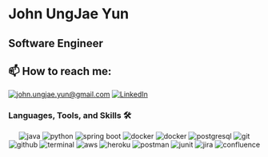 <h1> John UngJae Yun </h1>


<h2> Software Engineer </h2>


<h2>📫 How to reach me:</h2>

<a href="mailto:john.ungjae.yun@gmail.com">![john.ungjae.yun@gmail.com](https://img.shields.io/badge/Gmail-D14836?style=for-the-badge&logo=gmail&logoColor=white)</a> <a href="https://www.linkedin.com/in/ungjae/">![LinkedIn](https://img.shields.io/badge/LinkedIn-0077B5?style=for-the-badge&logo=linkedin&logoColor=white)</a>

### Languages, Tools, and Skills 🛠
<div align="center">
<img src="https://img.shields.io/badge/Java-EA2D2D?style=for-the-badge&logo=java&logoColor=black" alt="java" />
<img src="https://img.shields.io/badge/Python-3776AB?style=for-the-badge&logo=python&logoColor=white" alt="python" />
<img src="https://img.shields.io/badge/Spring Boot-6DB33F?style=for-the-badge&logo=SpringBoot&logoColor=white" alt="spring boot" />
<img src="https://img.shields.io/badge/Docker-2496ED?style=for-the-badge&logo=Docker&logoColor=white" alt="docker" />
<img src="https://img.shields.io/badge/Docker-2496ED?style=for-the-badge&logo=Docker&logoColor=white" alt="docker" />


<img src="https://img.shields.io/badge/postgresql-336791?style=for-the-badge&logo=postgresql&logoColor=white" alt="postgresql" />

<img src="https://img.shields.io/badge/Git-F05032?style=for-the-badge&logo=git&logoColor=white" alt="git" />
<img src="https://img.shields.io/badge/GitHub-100000?style=for-the-badge&logo=github&logoColor=white" alt="github" />
<img src="https://img.shields.io/badge/terminal%20commands-black?style=for-the-badge&logo=windows%20terminal&logoColor=white" alt="terminal" />
<img src="https://img.shields.io/badge/aws-232F3E?style=for-the-badge&logo=amazonaws&logoColor=white" alt="aws" />
<img src="https://img.shields.io/badge/Heroku-430098?style=for-the-badge&logo=heroku&logoColor=white" alt="heroku" />
<img src="https://img.shields.io/badge/postman-FF6C37?style=for-the-badge&logo=postman&logoColor=white" alt="postman" />
<img src="https://img.shields.io/badge/JUnit5-25A162?style=for-the-badge&logo=JUnit5&logoColor=white" alt="junit" />
<img src="https://img.shields.io/badge/jira-0052CC?style=for-the-badge&logo=jira&logoColor=white" alt="jira" />
<img src="https://img.shields.io/badge/confluence-172B4D?style=for-the-badge&logo=confluence&logoColor=white" alt="confluence" />

</div>
<!--
**ungjae/ungjae** is a ✨ _special_ ✨ repository because its `README.md` (this file) appears on your GitHub profile.

Here are some ideas to get you started:

- 🔭 I’m currently working on ...
- 🌱 I’m currently learning ...
- 👯 I’m looking to collaborate on ...
- 🤔 I’m looking for help with ...
- 💬 Ask me about ...
- 📫 How to reach me: ...
- 😄 Pronouns: ...
- ⚡ Fun fact: ...
-->
